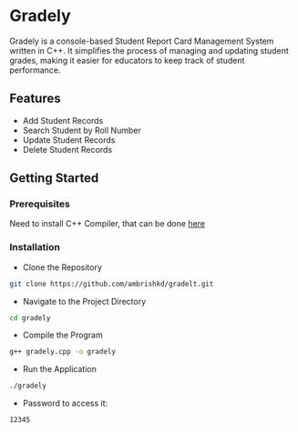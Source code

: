 # Gradely
Gradely is a console-based Student Report Card Management System written in C++. It simplifies the process of managing and updating student grades, making it easier for educators to keep track of student performance.

## Features
- Add Student Records
- Search Student by Roll Number
- Update Student Records
- Delete Student Records

## Getting Started

### Prerequisites

Need to install C++ Compiler, that can be done [here](https://sourceforge.net/projects/mingw/)

### Installation
- Clone the Repository
```bash
git clone https://github.com/ambrishkd/gradelt.git
```
- Navigate to the Project Directory
```bash
cd gradely
```
- Compile the Program
```bash
g++ gradely.cpp -o gradely
```
- Run the Application
```bash
./gradely
```
- Password to access it: 
```
12345
```